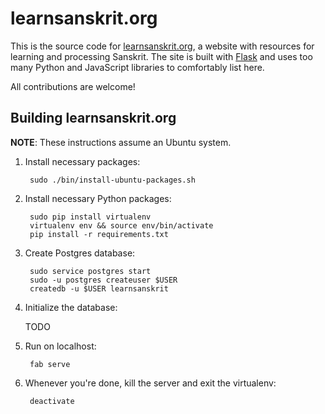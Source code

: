 learnsanskrit.org
=================

This is the source code for [learnsanskrit.org](http://learnsanskrit.org),
a website with resources for learning and processing Sanskrit. The site is
built with [Flask](flask.pocoo.org/) and uses too many Python and JavaScript
libraries to comfortably list here.

All contributions are welcome!

Building learnsanskrit.org
--------------------------

**NOTE**: These instructions assume an Ubuntu system.

1. Install necessary packages:

        sudo ./bin/install-ubuntu-packages.sh

2. Install necessary Python packages:

        sudo pip install virtualenv
        virtualenv env && source env/bin/activate
        pip install -r requirements.txt

3. Create Postgres database:

        sudo service postgres start
        sudo -u postgres createuser $USER
        createdb -u $USER learnsanskrit

4. Initialize the database:

    TODO

5. Run on localhost:

        fab serve

6. Whenever you're done, kill the server and exit the virtualenv:

        deactivate
